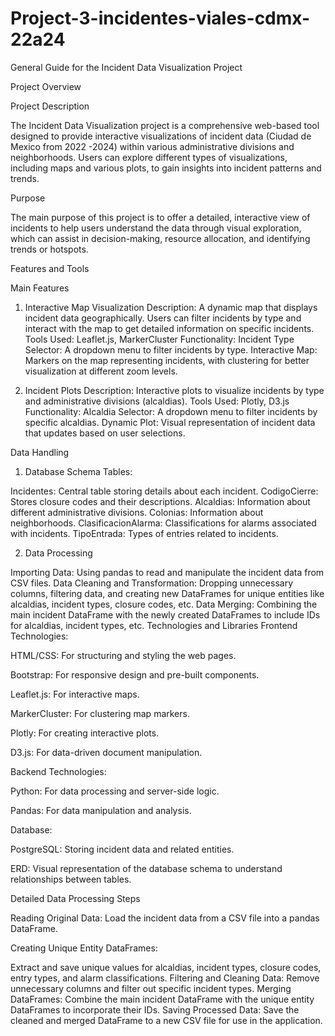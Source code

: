 # Project-3-incidentes-viales-cdmx-22a24


General Guide for the Incident Data Visualization Project

Project Overview

Project Description

The Incident Data Visualization project is a comprehensive web-based tool designed to provide interactive visualizations of incident data (Ciudad de Mexico from 2022 -2024) within various administrative divisions and neighborhoods. Users can explore different types of visualizations, including maps and various plots, to gain insights into incident patterns and trends.

Purpose

The main purpose of this project is to offer a detailed, interactive view of incidents to help users understand the data through visual exploration, which can assist in decision-making, resource allocation, and identifying trends or hotspots.

Features and Tools

Main Features

1. Interactive Map Visualization
Description: A dynamic map that displays incident data geographically. Users can filter incidents by type and interact with the map to get detailed information on specific incidents.
Tools Used: Leaflet.js, MarkerCluster
Functionality:
Incident Type Selector: A dropdown menu to filter incidents by type.
Interactive Map: Markers on the map representing incidents, with clustering for better visualization at different zoom levels.

2. Incident Plots
Description: Interactive plots to visualize incidents by type and administrative divisions (alcaldias).
Tools Used: Plotly, D3.js
Functionality:
Alcaldia Selector: A dropdown menu to filter incidents by specific alcaldias.
Dynamic Plot: Visual representation of incident data that updates based on user selections.

Data Handling

1. Database Schema
Tables:

Incidentes: Central table storing details about each incident.
CodigoCierre: Stores closure codes and their descriptions.
Alcaldias: Information about different administrative divisions.
Colonias: Information about neighborhoods.
ClasificacionAlarma: Classifications for alarms associated with incidents.
TipoEntrada: Types of entries related to incidents.

2. Data Processing

Importing Data: Using pandas to read and manipulate the incident data from CSV files.
Data Cleaning and Transformation: Dropping unnecessary columns, filtering data, and creating new DataFrames for unique entities like alcaldias, incident types, closure codes, etc.
Data Merging: Combining the main incident DataFrame with the newly created DataFrames to include IDs for alcaldias, incident types, etc.
Technologies and Libraries
Frontend Technologies:

HTML/CSS: For structuring and styling the web pages.

Bootstrap: For responsive design and pre-built components.

Leaflet.js: For interactive maps.

MarkerCluster: For clustering map markers.

Plotly: For creating interactive plots.

D3.js: For data-driven document manipulation.

Backend Technologies:


Python: For data processing and server-side logic.

Pandas: For data manipulation and analysis.

Database:

PostgreSQL: Storing incident data and related entities.

ERD: Visual representation of the database schema to understand relationships between tables.



Detailed Data Processing Steps

Reading Original Data: Load the incident data from a CSV file into a pandas DataFrame.

Creating Unique Entity DataFrames:

Extract and save unique values for alcaldias, incident types, closure codes, entry types, and alarm classifications.
Filtering and Cleaning Data: Remove unnecessary columns and filter out specific incident types.
Merging DataFrames: Combine the main incident DataFrame with the unique entity DataFrames to incorporate their IDs.
Saving Processed Data: Save the cleaned and merged DataFrame to a new CSV file for use in the application.
